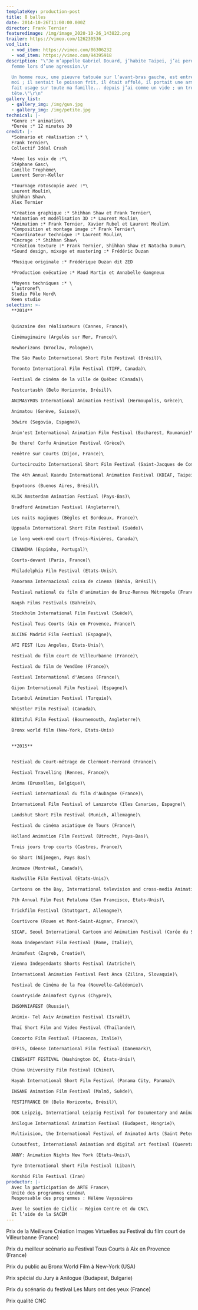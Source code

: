 ```yaml
---
templateKey: production-post
title: 8 balles
date: 2014-10-26T11:00:00.000Z
director: Frank Ternier
featuredimage: /img/image_2020-10-26_143822.png
trailer: https://vimeo.com/126230536
vod_list:
  - vod_item: https://vimeo.com/86306232
  - vod_item: https://vimeo.com/94395918
description: "\"Je m’appelle Gabriel Douard, j’habite Taipei, j’ai perdu ma
  femme lors d’une agression.\r

  Un homme roux, une pieuvre tatouée sur l’avant-bras gauche, est entré chez
  moi ; il sentait le poisson frit, il était affolé, il portait une arme ; il en
  fait usage sur toute ma famille... depuis j’ai comme un vide ; un trou dans la
  tête.\"\r\n"
gallery_list:
  - gallery_img: /img/gun.jpg
  - gallery_img: /img/petite.jpg
technical: |-
  *Genre :* animation\
  *Durée :* 12 minutes 30
credit: |-
  *Scénario et réalisation :* \
  Frank Ternier\
  Collectif Idéal Crash 

  *Avec les voix de :*\
  Stéphane Gasc\
  Camille Trophème\
  Laurent Seron-Keller

  *Tournage rotoscopie avec :*\
  Laurent Moulin\
  Shihhan Shaw\
  Alex Ternier

  *Création graphique :* Shihhan Shaw et Frank Ternier\
  *Animation et modélisation 3D :* Laurent Moulin\
  *Animation :* Frank Ternier, Xavier Rubel et Laurent Moulin\
  *Composition et montage image :* Frank Ternier\
  *Coordinateur technique :* Laurent Moulin\
  *Encrage :* Shihhan Shaw\
  *Création texture :* Frank Ternier, Shihhan Shaw et Natacha Dumur\
  *Sound design, mixage et mastering :* Frédéric Duzan 

  *Musique originale :* Frédérique Duzan dit ZED

  *Production exécutive :* Maud Martin et Annabelle Gangneux

  *Moyens techniques :* \
  L’astronef\
  Studio Pôle Nord\
  Keen studio
selection: >-
  **2014**


  Quinzaine des réalisateurs (Cannes, France)\

  Cinémaginaire (Argelès sur Mer, France)\

  Newhorizons (Wroclaw, Pologne)\

  The São Paulo International Short Film Festival (Brésil)\

  Toronto International Film Festival (TIFF, Canada)\

  Festival de cinéma de la ville de Québec (Canada)\

  Festcurtasbh (Belo Horizonte, Brésil)\

  ANIMASYROS International Animation Festival (Hermoupolis, Grèce)\

  Animatou (Genève, Suisse)\

  3dwire (Segovia, Espagne)\

  Anim'est International Animation Film Festival (Bucharest, Roumanie)\

  Be there! Corfu Animation Festival (Grèce)\

  Fenêtre sur Courts (Dijon, France)\

  Curtocircuíto International Short Film Festival (Saint-Jacques de Compostelle, Espagne)\

  The 4th Annual Kuandu International Animation Festival (KDIAF, Taipei, Taiwan)\

  Expotoons (Buenos Aires, Brésil)\

  KLIK Amsterdam Animation Festival (Pays-Bas)\

  Bradford Animation Festival (Angleterre)\

  Les nuits magiques (Bègles et Bordeaux, France)\

  Uppsala International Short Film Festival (Suède)\

  Le long week-end court (Trois-Rivières, Canada)\

  CINANIMA (Espinho, Portugal)\

  Courts-devant (Paris, France)\

  Philadelphia Film Festival (Etats-Unis)\

  Panorama Internacional coisa de cinema (Bahia, Brésil)\

  Festival national du film d'animation de Bruz-Rennes Métropole (France)\

  Naqsh Films Festivals (Bahreïn)\

  Stockholm International Film Festival (Suède)\

  Festival Tous Courts (Aix en Provence, France)\

  ALCINE Madrid Film Festival (Espagne)\

  AFI FEST (Los Angeles, Etats-Unis)\

  Festival du film court de Villeurbanne (France)\

  Festival du film de Vendôme (France)\

  Festival International d'Amiens (France)\

  Gijon International Film Festival (Espagne)\

  Istanbul Animation Festival (Turquie)\

  Whistler Film Festival (Canada)\

  BIUtiful Film Festival (Bournemouth, Angleterre)\

  Bronx world film (New-York, Etats-Unis)


  **2015**


  Festival du Court-métrage de Clermont-Ferrand (France)\

  Festival Travelling (Rennes, France)\

  Anima (Bruxelles, Belgique)\

  Festival international du film d'Aubagne (France)\

  International Film Festival of Lanzarote (Iles Canaries, Espagne)\

  Landshut Short Film Festival (Munich, Allemagne)\

  Festival du cinéma asiatique de Tours (France)\

  Holland Animation Film Festival (Utrecht, Pays-Bas)\

  Trois jours trop courts (Castres, France)\

  Go Short (Nijmegen, Pays Bas)\

  Animaze (Montréal, Canada)\

  Nashville Film Festival (Etats-Unis)\

  Cartoons on the Bay, International television and cross-media Animation Festival (Venise, Italie)\

  7th Annual Film Fest Petaluma (San Francisco, Etats-Unis)\

  Trickfilm Festival (Stuttgart, Allemagne)\

  Courtivore (Rouen et Mont-Saint-Aignan, France)\

  SICAF, Seoul International Cartoon and Animation Festival (Corée du Sud)\

  Roma Independant Film Festival (Rome, Italie)\

  Animafest (Zagreb, Croatie)\

  Vienna Independants Shorts Festival (Autriche)\

  International Animation Festival Fest Anca (Zilina, Slovaquie)\

  Festival de Cinéma de la Foa (Nouvelle-Calédonie)\

  Countryside Animafest Cyprus (Chypre)\

  INSOMNIAFEST (Russie)\

  Animix- Tel Aviv Animation Festival (Israël)\

  Thaï Short Film and Video Festival (Thaïlande)\

  Concorto Film Festival (Piacenza, Italie)\

  OFF15, Odense International Film festival (Danemark)\

  CINESHIFT FESTIVAL (Washington DC, États-Unis)\

  China University Film Festival (Chine)\

  Hayah International Short Film Festival (Panama City, Panama)\

  INSANE Animation Film Festival (Malmö, Suède)\

  FESTIFRANCE BH (Belo Horizonte, Brésil)\

  DOK Leipzig, International Leipzig Festival for Documentary and Animated Film (Leipzig, Allemagne)\

  Anilogue International Animation Festival (Budapest, Hongrie)\

  Multivision, the International Festival of Animated Arts (Saint Petersbourg, Russie)\

  Cutoutfest, International Animation and digital art festival (Queretaro, Mexique)\

  ANNY: Animation Nights New York (Etats-Unis)\

  Tyre International Short Film Festival (Liban)\

  Korshid Film Festival (Iran)
productor: |-
  Avec la participation de ARTE France\
  Unité des programmes cinéma\
  Responsable des programmes : Hélène Vayssières

  Avec le soutien de Ciclic – Région Centre et du CNC\
  Et l’aide de la SACEM
---
```

Prix de la Meilleure Création Images Virtuelles au Festival du film court de Villeurbanne (France)

Prix du meilleur scénario au Festival Tous Courts à Aix en Provence (France)

Prix du public au Bronx World Film à New-York (USA)

Prix spécial du Jury à Anilogue (Budapest, Bulgarie) 

Prix du scénario du festival Les Murs ont des yeux (France) 

Prix qualité CNC